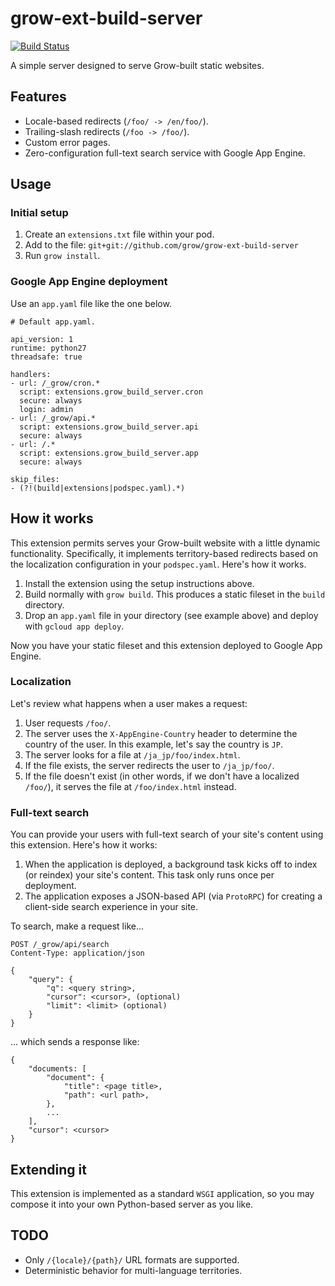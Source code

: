 # grow-ext-build-server

[![Build
Status](https://travis-ci.org/grow/grow-ext-build-server.svg?branch=master)](https://travis-ci.org/grow/grow-ext-build-server)

A simple server designed to serve Grow-built static websites.

## Features

- Locale-based redirects (`/foo/ -> /en/foo/`).
- Trailing-slash redirects (`/foo -> /foo/`).
- Custom error pages.
- Zero-configuration full-text search service with Google App Engine.

## Usage

### Initial setup

1. Create an `extensions.txt` file within your pod.
1. Add to the file: `git+git://github.com/grow/grow-ext-build-server`
1. Run `grow install`.

### Google App Engine deployment

Use an `app.yaml` file like the one below.

```
# Default app.yaml.

api_version: 1
runtime: python27
threadsafe: true

handlers:
- url: /_grow/cron.*
  script: extensions.grow_build_server.cron
  secure: always
  login: admin
- url: /_grow/api.*
  script: extensions.grow_build_server.api
  secure: always
- url: /.*
  script: extensions.grow_build_server.app
  secure: always
 
skip_files:
- (?!(build|extensions|podspec.yaml).*)
```

## How it works

This extension permits serves your Grow-built website with a little dynamic
functionality. Specifically, it implements territory-based redirects based on
the localization configuration in your `podspec.yaml`. Here's how it works.

1. Install the extension using the setup instructions above.
1. Build normally with `grow build`. This produces a static fileset in the
   `build` directory.
1. Drop an `app.yaml` file in your directory (see example above) and deploy
   with `gcloud app deploy`.

Now you have your static fileset and this extension deployed to Google App
Engine.

### Localization

Let's review what happens when a user makes a request:

1. User requests `/foo/`.
1. The server uses the `X-AppEngine-Country` header to determine the country
   of the user. In this example, let's say the country is `JP`.
1. The server looks for a file at `/ja_jp/foo/index.html`.
1. If the file exists, the server redirects the user to `/ja_jp/foo/`.
1. If the file doesn't exist (in other words, if we don't have a localized
   `/foo/`), it serves the file at `/foo/index.html` instead.

### Full-text search

You can provide your users with full-text search of your site's content using
this extension. Here's how it works:

1. When the application is deployed, a background task kicks off to index (or
   reindex) your site's content. This task only runs once per deployment.
1. The application exposes a JSON-based API (via `ProtoRPC`) for creating a
   client-side search experience in your site.

To search, make a request like...

```
POST /_grow/api/search
Content-Type: application/json

{
    "query": {
        "q": <query string>,
        "cursor": <cursor>, (optional)
        "limit": <limit> (optional)
    }
}
```

... which sends a response like:

```
{
    "documents: [
        "document": {
            "title": <page title>,
            "path": <url path>,
        },
        ...
    ],
    "cursor": <cursor>
}
```

## Extending it

This extension is implemented as a standard `WSGI` application, so you may
compose it into your own Python-based server as you like.

## TODO

- Only `/{locale}/{path}/` URL formats are supported.
- Deterministic behavior for multi-language territories. 
